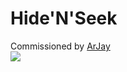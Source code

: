 # Hide'N'Seek
Commissioned by [ArJay<br>![](https://yt3.googleusercontent.com/eNw5kvPjHEngIYS0RuVJgI-UOpRSqGt93QClui3BQ7axJPLIWl_wNXdtiJx3tLjt7qV89EZtlio=s160-c-k-c0x00ffffff-no-rj)](https://www.youtube.com/@ArJayTF2)
